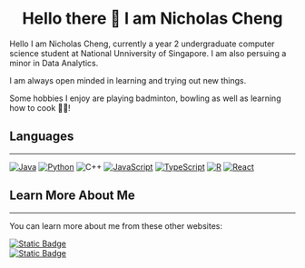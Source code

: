 <div align = "center">
  <h1>Hello there 👋 I am Nicholas Cheng</h1>
</div>

Hello I am Nicholas Cheng, currently a year 2 undergraduate computer science student at National Unniversity of Singapore. I am also persuing a minor in Data Analytics.

I am always open minded in learning and trying out new things. 

Some hobbies I enjoy are playing badminton, bowling as well as learning how to cook 👨‍🍳!

## Languages
---
[![Java](https://img.shields.io/badge/java-%23ED8B00.svg?style=for-the-badge&logo=openjdk&logoColor=white)](https://www.java.com/en/)
[![Python](https://img.shields.io/badge/python-3670A0?style=for-the-badge&logo=python&logoColor=ffdd54)](https://www.python.org)
![C++](https://img.shields.io/badge/C%2B%2B-darkblue?style=for-the-badge&logo=cplusplus)
[![JavaScript](https://img.shields.io/badge/javascript-%23323330.svg?style=for-the-badge&logo=javascript&logoColor=%23F7DF1E)](https://www.javascript.com)
[![TypeScript](https://img.shields.io/badge/typescript-%23007ACC.svg?style=for-the-badge&logo=typescript&logoColor=white)](https://www.typescriptlang.org)
[![R](https://img.shields.io/badge/r-%23276DC3.svg?style=for-the-badge&logo=r&logoColor=white)](https://www.r-project.org)
[![React](https://img.shields.io/badge/React-blue?style=for-the-badge&logo=react)](https://reactnative.dev)

## Learn More About Me
---
You can learn more about me from these other websites:
<div>
  <div>
    <a href="https://www.linkedin.com/in/nicholas-cheng-">
      <img alt="Static Badge" src="https://img.shields.io/badge/Linkdin-blue?style=for-the-badge&logo=linkedin">
    </a>
  </div>
  <div>
    <a href="https://github.com/Nicholas-Cheng-De-Fei">
      <img alt="Static Badge" src="https://img.shields.io/badge/Github-black?style=for-the-badge&logo=github">
    </a>
  </div>
</div>

